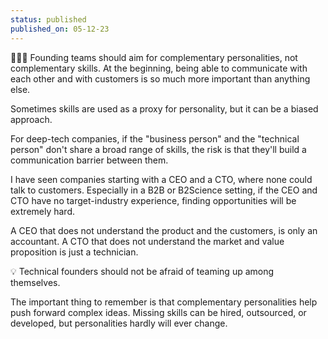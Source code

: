 ```yaml
---
status: published
published_on: 05-12-23
---
```

🧘🏽‍♂️ Founding teams should aim for complementary personalities, not complementary skills. At the beginning, being able to communicate with each other and with customers is so much more important than anything else. 

Sometimes skills are used as a proxy for personality, but it can be a biased approach. 

For deep-tech companies, if the "business person" and the "technical person" don't share a broad range of skills, the risk is that they'll build a communication barrier between them. 

I have seen companies starting with a CEO and a CTO, where none could talk to customers. Especially in a B2B or B2Science setting, if the CEO and CTO have no target-industry experience, finding opportunities will be extremely hard. 

A CEO that does not understand the product and the customers, is only an accountant. A CTO that does not understand the market and value proposition is just a technician. 

💡 Technical founders should not be afraid of teaming up among themselves. 

The important thing to remember is that complementary personalities help push forward complex ideas. Missing skills can be hired, outsourced, or developed, but personalities hardly will ever change. 